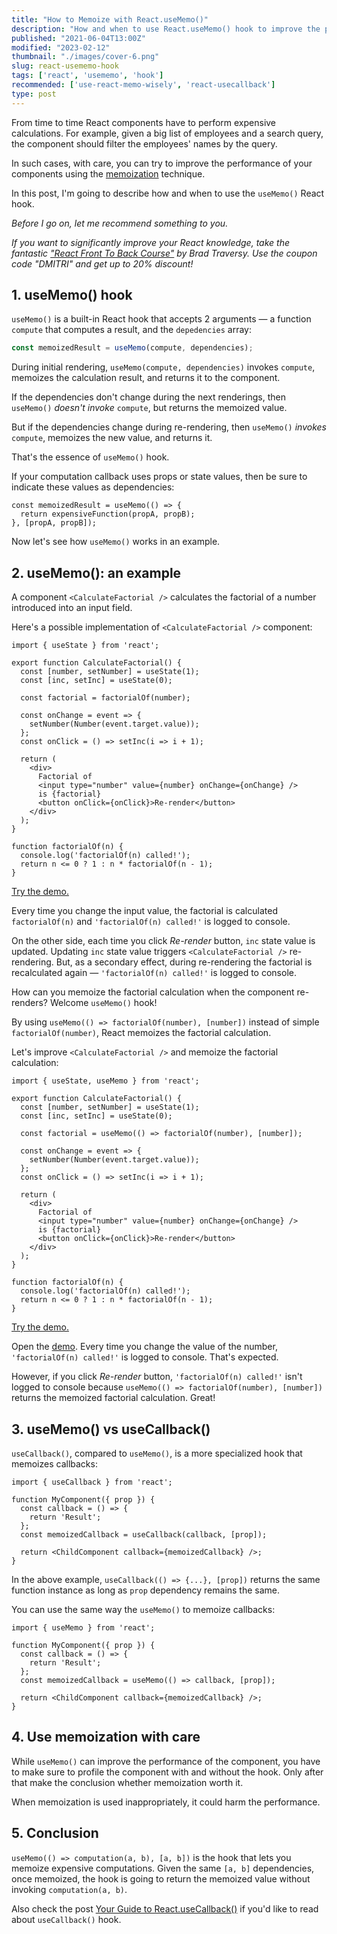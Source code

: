```yaml
---
title: "How to Memoize with React.useMemo()"
description: "How and when to use React.useMemo() hook to improve the performance of React components."  
published: "2021-06-04T13:00Z"
modified: "2023-02-12"
thumbnail: "./images/cover-6.png"
slug: react-usememo-hook
tags: ['react', 'usememo', 'hook']
recommended: ['use-react-memo-wisely', 'react-usecallback']
type: post
---
```


From time to time React components have to perform expensive calculations. For example, given a big list of employees and a search query, the component should filter the employees' names by the query.  

In such cases, with care, you can try to improve the performance of your components using the [memoization](https://en.wikipedia.org/wiki/Memoization) technique.  

In this post, I'm going to describe how and when to use the `useMemo()` React hook.  

*Before I go on, let me recommend something to you.* 

*If you want to significantly improve your React knowledge, take the  fantastic ["React Front To Back Course"](https://www.traversymedia.com/a/2147528895/FqXWyazh) by Brad Traversy. Use the coupon code "DMITRI" and get up to 20% discount!*

## 1. useMemo() hook

`useMemo()` is a built-in React hook that accepts 2 arguments &mdash; a function `compute` that computes a result, and the `depedencies` array:  

```javascript
const memoizedResult = useMemo(compute, dependencies);
```

During initial rendering, `useMemo(compute, dependencies)` invokes `compute`, memoizes the calculation result, and returns it to the component.  

If the dependencies don't change during the next renderings, then `useMemo()` *doesn't invoke* `compute`, but returns the memoized value. 

But if the dependencies change during re-rendering, then `useMemo()` *invokes* `compute`, memoizes the new value, and returns it.  

That's the essence of `useMemo()` hook.  

If your computation callback uses props or state values, then be sure to indicate these values as dependencies:

```javascript{2}
const memoizedResult = useMemo(() => {
  return expensiveFunction(propA, propB);
}, [propA, propB]);
```

Now let's see how `useMemo()` works in an example.  

## 2. useMemo(): an example

A component `<CalculateFactorial />` calculates the factorial of a number introduced into an input field.

Here's a possible implementation of `<CalculateFactorial />` component:

```jsx{6,27}
import { useState } from 'react';

export function CalculateFactorial() {
  const [number, setNumber] = useState(1);
  const [inc, setInc] = useState(0);

  const factorial = factorialOf(number);

  const onChange = event => {
    setNumber(Number(event.target.value));
  };
  const onClick = () => setInc(i => i + 1);
  
  return (
    <div>
      Factorial of 
      <input type="number" value={number} onChange={onChange} />
      is {factorial}
      <button onClick={onClick}>Re-render</button>
    </div>
  );
}

function factorialOf(n) {
  console.log('factorialOf(n) called!');
  return n <= 0 ? 1 : n * factorialOf(n - 1);
}
```

[Try the demo.](https://codesandbox.io/s/factorial-without-memoization-26yp4?file=/src/App.js)

Every time you change the input value, the factorial is calculated `factorialOf(n)` and `'factorialOf(n) called!'` is logged to console.  

On the other side, each time you click *Re-render* button, `inc` state value is updated. Updating `inc` state value triggers `<CalculateFactorial />` re-rendering. But, as a secondary effect, during re-rendering the factorial is recalculated again &mdash; `'factorialOf(n) called!'` is logged to console.  

How can you memoize the factorial calculation when the component re-renders? Welcome `useMemo()` hook!  

By using `useMemo(() => factorialOf(number), [number])` instead of simple `factorialOf(number)`, React memoizes the factorial calculation.  

Let's improve `<CalculateFactorial />` and memoize the factorial calculation:

```jsx{6,27}
import { useState, useMemo } from 'react';

export function CalculateFactorial() {
  const [number, setNumber] = useState(1);
  const [inc, setInc] = useState(0);

  const factorial = useMemo(() => factorialOf(number), [number]);

  const onChange = event => {
    setNumber(Number(event.target.value));
  };
  const onClick = () => setInc(i => i + 1);
  
  return (
    <div>
      Factorial of 
      <input type="number" value={number} onChange={onChange} />
      is {factorial}
      <button onClick={onClick}>Re-render</button>
    </div>
  );
}

function factorialOf(n) {
  console.log('factorialOf(n) called!');
  return n <= 0 ? 1 : n * factorialOf(n - 1);
}
```

[Try the demo.](https://codesandbox.io/s/factorial-with-memoization-65mkk?file=/src/App.js)

Open the [demo](https://codesandbox.io/s/factorial-with-memoization-65mkk?file=/src/App.js). Every time you change the value of the number, `'factorialOf(n) called!'` is logged to console. That's expected.  

However, if you click *Re-render* button, `'factorialOf(n) called!'` isn't logged to console because `useMemo(() => factorialOf(number), [number])` returns the memoized factorial calculation. Great! 

## 3. useMemo() vs useCallback()

`useCallback()`, compared to `useMemo()`, is a more specialized hook that memoizes callbacks:  

```jsx{6}
import { useCallback } from 'react';

function MyComponent({ prop }) {
  const callback = () => {
    return 'Result';
  };
  const memoizedCallback = useCallback(callback, [prop]);
  
  return <ChildComponent callback={memoizedCallback} />;
}
```

In the above example, `useCallback(() => {...}, [prop])` returns the same function instance as long as `prop` dependency remains the same. 

You can use the same way the `useMemo()` to memoize callbacks:

```jsx{6}
import { useMemo } from 'react';

function MyComponent({ prop }) {
  const callback = () => {
    return 'Result';
  };
  const memoizedCallback = useMemo(() => callback, [prop]);
  
  return <ChildComponent callback={memoizedCallback} />;
}
```

## 4. Use memoization with care

While `useMemo()` can improve the performance of the component, you have to make sure to profile the component with and without the hook. Only after that make the conclusion whether memoization worth it.   

When memoization is used inappropriately, it could harm the performance.  

## 5. Conclusion

`useMemo(() => computation(a, b), [a, b])` is the hook that lets you memoize expensive computations. Given the same `[a, b]` dependencies, once memoized, the hook is 
going to return the memoized value without invoking `computation(a, b)`.  

Also check the post [Your Guide to React.useCallback()](/react-usecallback/) if you'd like to read about `useCallback()` hook.  
